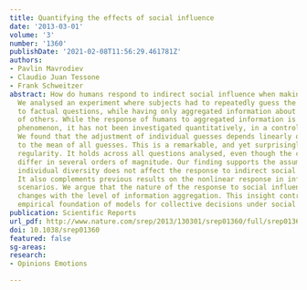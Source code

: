 ```yaml
---
title: Quantifying the effects of social influence
date: '2013-03-01'
volume: '3'
number: '1360'
publishDate: '2021-02-08T11:56:29.461781Z'
authors:
- Pavlin Mavrodiev
- Claudio Juan Tessone
- Frank Schweitzer
abstract: How do humans respond to indirect social influence when making decisions?
  We analysed an experiment where subjects had to repeatedly guess the correct answer
  to factual questions, while having only aggregated information about the answers
  of others. While the response of humans to aggregated information is a widely observed
  phenomenon, it has not been investigated quantitatively, in a controlled setting.
  We found that the adjustment of individual guesses depends linearly on the distance
  to the mean of all guesses. This is a remarkable, and yet surprisingly simple, statistical
  regularity. It holds across all questions analysed, even though the correct answers
  differ in several orders of magnitude. Our finding supports the assumption that
  individual diversity does not affect the response to indirect social influence.
  It also complements previous results on the nonlinear response in information-rich
  scenarios. We argue that the nature of the response to social influence crucially
  changes with the level of information aggregation. This insight contributes to the
  empirical foundation of models for collective decisions under social influence.
publication: Scientific Reports
url_pdf: http://www.nature.com/srep/2013/130301/srep01360/full/srep01360.html
doi: 10.1038/srep01360
featured: false
sg-areas:
research: 
- Opinions Emotions

---
```

